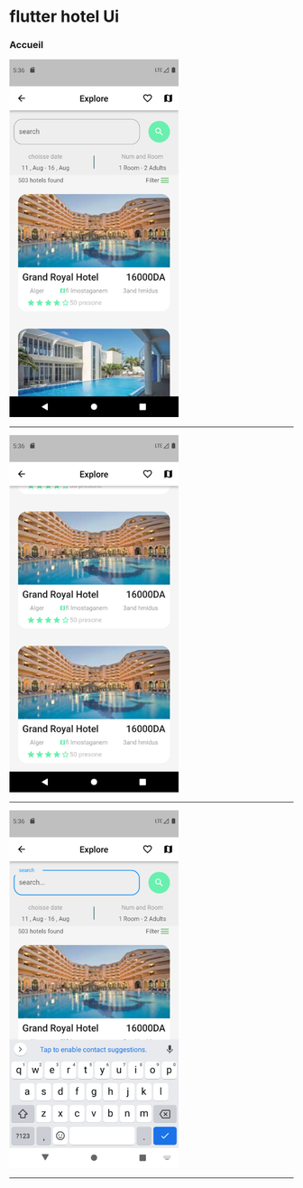  <h1> flutter hotel  Ui </h1> 


<h3>Accueil</h3>
<img src="https://github.com/abenkoula71/UI-Hotle/blob/main/Screenshot_1633671961.png" width="300" />
<hr>
<img src="https://github.com/abenkoula71/UI-Hotle/blob/main/Screenshot_1633671967.png" width="300" />
<hr>

<img src="https://github.com/abenkoula71/UI-Hotle/blob/main/Screenshot_1633671982.png" width="300" />
<hr>

